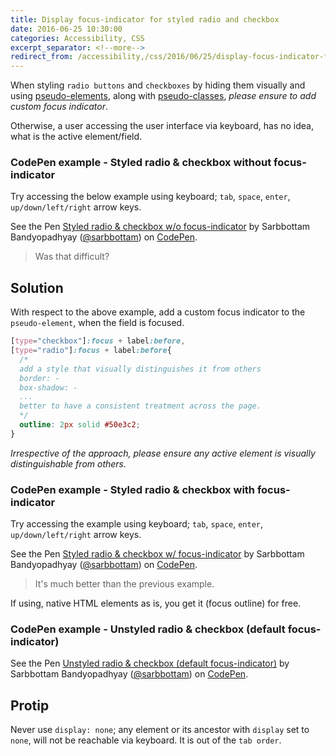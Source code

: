 ```yaml
---
title: Display focus-indicator for styled radio and checkbox
date: 2016-06-25 10:30:00
categories: Accessibility, CSS
excerpt_separator: <!--more-->
redirect_from: /accessibility,/css/2016/06/25/display-focus-indicator-for-styled-radio-and-checkbox/
---
```


When styling `radio buttons` and `checkboxes` by hiding them visually
and using [pseudo-elements](https://developer.mozilla.org/en-US/docs/Web/CSS/Pseudo-elements),
along with [pseudo-classes](https://developer.mozilla.org/en-US/docs/Web/CSS/pseudo-classes),
_please ensure to add custom focus indicator_.

Otherwise, a user accessing the user interface via keyboard, has no idea, what is the active element/field.

<!--more-->

### CodePen example - Styled radio & checkbox without focus-indicator

Try accessing the below example using keyboard; `tab`, `space`, `enter`, `up/down/left/right` arrow keys.

<p data-height="265" data-theme-id="0" data-slug-hash="EyZENx" data-default-tab="result" data-user="sarbbottam" data-embed-version="2" class="codepen">See the Pen <a href="http://codepen.io/sarbbottam/pen/EyZENx/">Styled radio & checkbox w/o focus-indicator</a> by Sarbbottam Bandyopadhyay (<a href="http://codepen.io/sarbbottam">@sarbbottam</a>) on <a href="http://codepen.io">CodePen</a>.</p>
<script async src="//assets.codepen.io/assets/embed/ei.js"></script>

>Was that difficult?

## Solution

With respect to the above example, add a custom focus indicator to the `pseudo-element`, when the field is focused.

```css
[type="checkbox"]:focus + label:before,
[type="radio"]:focus + label:before{
  /*
  add a style that visually distinguishes it from others
  border: -
  box-shadow: -
  ...
  better to have a consistent treatment across the page.
  */
  outline: 2px solid #50e3c2;
}
```

_Irrespective of the approach, please ensure any active element is visually distinguishable from others._

### CodePen example - Styled radio & checkbox with focus-indicator

Try accessing the example using keyboard; `tab`, `space`, `enter`, `up/down/left/right` arrow keys.

<p data-height="265" data-theme-id="0" data-slug-hash="KMaogG" data-default-tab="result" data-user="sarbbottam" data-embed-version="2" class="codepen">See the Pen <a href="http://codepen.io/sarbbottam/pen/KMaogG/">Styled radio & checkbox w/ focus-indicator</a> by Sarbbottam Bandyopadhyay (<a href="http://codepen.io/sarbbottam">@sarbbottam</a>) on <a href="http://codepen.io">CodePen</a>.</p>
<script async src="//assets.codepen.io/assets/embed/ei.js"></script>

>It's much better than the previous example.

If using, native HTML elements as is, you get it (focus outline) for free.

### CodePen example - Unstyled radio & checkbox (default focus-indicator)

<p data-height="265" data-theme-id="0" data-slug-hash="oLBqYL" data-default-tab="result" data-user="sarbbottam" data-embed-version="2" class="codepen">See the Pen <a href="http://codepen.io/sarbbottam/pen/oLBqYL/">Unstyled radio & checkbox (default focus-indicator)</a> by Sarbbottam Bandyopadhyay (<a href="http://codepen.io/sarbbottam">@sarbbottam</a>) on <a href="http://codepen.io">CodePen</a>.</p>
<script async src="//assets.codepen.io/assets/embed/ei.js"></script>

## Protip

Never use `display: none`; any element or its ancestor with `display` set to `none`, will not be reachable via keyboard.
It is out of the `tab order`.
